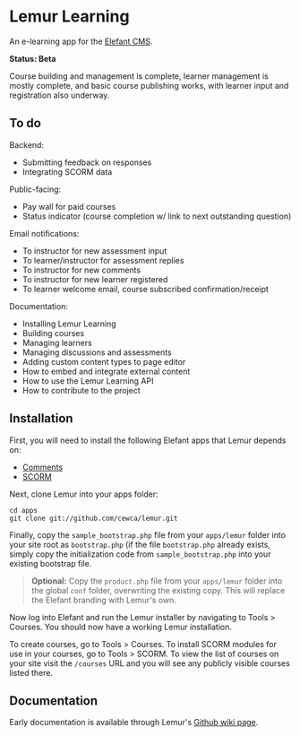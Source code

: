 # Lemur Learning

An e-learning app for the [Elefant CMS](http://www.elefantcms.com/).

**Status: Beta**

Course building and management is complete, learner management is
mostly complete, and basic course publishing works, with learner
input and registration also underway.

## To do

Backend:

* Submitting feedback on responses
* Integrating SCORM data

Public-facing:

* Pay wall for paid courses
* Status indicator (course completion w/ link to next outstanding question)

Email notifications:

* To instructor for new assessment input
* To learner/instructor for assessment replies
* To instructor for new comments
* To instructor for new learner registered
* To learner welcome email, course subscribed confirmation/receipt

Documentation:

* Installing Lemur Learning
* Building courses
* Managing learners
* Managing discussions and assessments
* Adding custom content types to page editor
* How to embed and integrate external content
* How to use the Lemur Learning API
* How to contribute to the project

## Installation

First, you will need to install the following Elefant apps that Lemur depends on:

* [Comments](https://github.com/jbroadway/comments)
* [SCORM](https://github.com/jbroadway/scorm)

Next, clone Lemur into your apps folder:

```
cd apps
git clone git://github.com/cewca/lemur.git
```

Finally, copy the `sample_bootstrap.php` file from your `apps/lemur` folder into
your site root as `bootstrap.php` (if the file `bootstrap.php` already exists,
simply copy the initialization code from `sample_bootstrap.php` into your
existing bootstrap file.

> **Optional:** Copy the `product.php` file from your `apps/lemur` folder into
> the global `conf` folder, overwriting the existing copy. This will replace the
> Elefant branding with Lemur's own.

Now log into Elefant and run the Lemur installer by navigating to Tools > Courses.
You should now have a working Lemur installation.

To create courses, go to Tools > Courses. To install SCORM modules for use in your
courses, go to Tools > SCORM. To view the list of courses on your site visit the
`/courses` URL and you will see any publicly visible courses listed there.

## Documentation

Early documentation is available through Lemur's [Github wiki page](https://github.com/cewca/lemur/wiki).